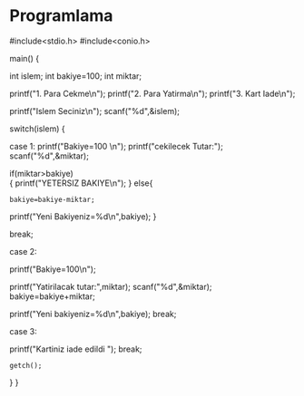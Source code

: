 # Programlama
#include<stdio.h> #include<conio.h>

main() {

int islem; int bakiye=100; int miktar;

printf("1. Para Cekme\n"); printf("2. Para Yatirma\n"); printf("3. Kart Iade\n");

printf("Islem Seciniz\n"); scanf("%d",&islem);

switch(islem) {

case 1: printf("Bakiye=100 \n"); printf("cekilecek Tutar:"); scanf("%d",&miktar);

 if(miktar>bakiye)	
 {
 	printf("YETERSIZ BAKIYE\n");
 }
else{

    bakiye=bakiye-miktar;
printf("Yeni Bakiyeniz=%d\n",bakiye); }

break;

case 2:

printf("Bakiye=100\n");

printf("Yatirilacak tutar:",miktar);
scanf("%d",&miktar);
bakiye=bakiye+miktar;


printf("Yeni bakiyeniz=%d\n",bakiye);
break;

 case 3:

printf("Kartiniz iade edildi ");
break;

	getch();
	

}
}
